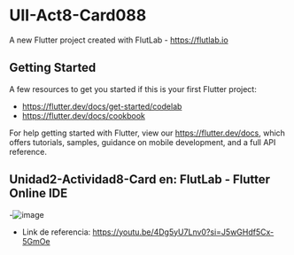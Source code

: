 # UII-Act8-Card088

A new Flutter project created with FlutLab - https://flutlab.io

## Getting Started

A few resources to get you started if this is your first Flutter project:

- https://flutter.dev/docs/get-started/codelab
- https://flutter.dev/docs/cookbook

For help getting started with Flutter, view our
https://flutter.dev/docs, which offers tutorials,
samples, guidance on mobile development, and a full API reference.

## Unidad2-Actividad8-Card en: FlutLab - Flutter Online IDE
-![image](https://github.com/EdgarM128/U2-Act8-Card/assets/145927073/11009d62-eec1-4dab-8778-e8c13ba29b7a)

- Link de referencia: https://youtu.be/4Dg5yU7Lnv0?si=J5wGHdf5Cx-5GmOe
